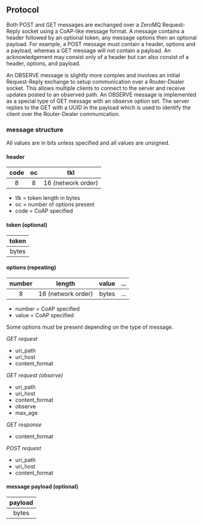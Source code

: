 ## Protocol

Both POST and GET messages are exchanged over a ZeroMQ Request-Reply socket using a CoAP-like message format. A message contains a header followed by an optional token, any message options then an optional payload. For example, a POST message must contain a header, options and a payload, whereas a GET message will not contain a payload. An acknowledgement may consist only of a header but can also consist of a header, options, and payload.

An OBSERVE message is slightly more complex and involves an initial Request-Reply exchange to setup communication over a Router-Dealer socket. This allows multiple clients to connect to the server and receive updates posted to an observed path. An OBSERVE message is implemented as a special type of GET message with an observe option set. The server replies to the GET with a UUID in the payload which is used to identify the client over the Router-Dealer communication.

### message structure

All values are in bits unless specified and all values are unsigned.

#### header
| code | oc | tkl |
| :--: |  :--: | :--: |
| 8 | 8 | 16 (network order) |

* tlk = token length in bytes
* oc = number of options present
* code = CoAP specified

#### token (optional)
| token |
| :--: |
| bytes |
#### options (repeating)
| number  | length | value | ... | 
| :--: | :--: |  :--: | :--: | 
| 8 | 16 (network order) | bytes | ... |

* number = CoAP specified
* value = CoAP specified

Some options must be present depending on the type of message.

*GET request*

* uri_path
* uri_host
* content_format

*GET request (observe)*

* uri_path
* uri_host
* content_format
* observe
* max_age

*GET response*

* content_format

*POST request*

* uri_path
* uri_host
* content_format


#### message payload (optional)
| payload |
| :--: |
| bytes |